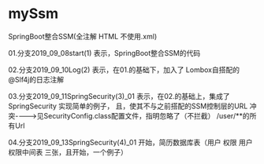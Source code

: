 # mySsm
SpringBoot整合SSM(全注解   HTML   不使用.xml)

01.分支2019_09_08start(1)  表示，SpringBoot整合SSM的代码

02.分支2019_09_10Log(2)    表示，在01.的基础下，加入了 Lombox自搭配的@Slf4j的日志注解

03.分支2019_09_11SpringSecurity(3)_01      表示，在02.的基础上，集成了SpringSecurity   实现简单的例子，
且，使其不与之前搭配的SSM控制层的URL  冲突---->见SecurityConfig.class配置文件，指明忽略了（不拦截） /user/**的所有Url

04.分支2019_09_13SpringSecurity(4)_01   开始，简历数据库表（用户  权限   用户权限中间表   三张，且开始，一个例子）

